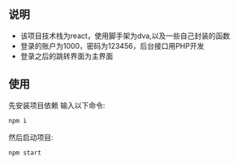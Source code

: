 ## 说明
- 该项目技术栈为react，使用脚手架为dva,以及一些自己封装的函数
- 登录的账户为1000，密码为123456，后台接口用PHP开发
- 登录之后的跳转界面为主界面

## 使用
先安装项目依赖
输入以下命令:
```js
npm i
```
然后启动项目:
```js
npm start
```
